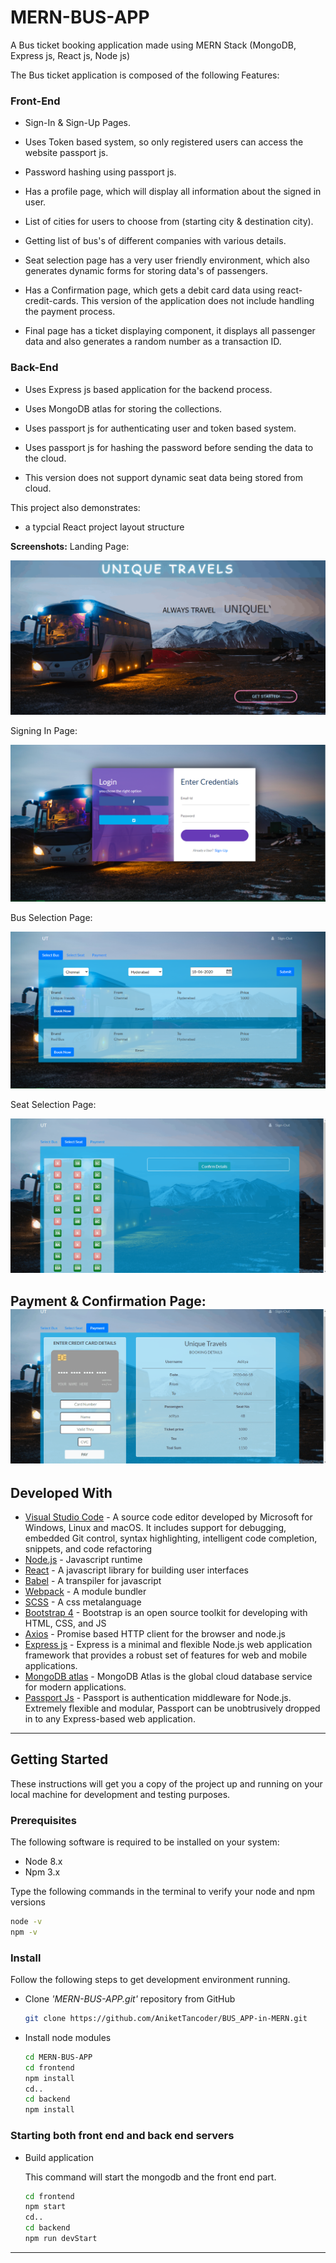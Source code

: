 # MERN-BUS-APP

A Bus ticket booking application made using MERN Stack (MongoDB, Express js, React js, Node js)

The Bus ticket application is composed of the following Features:

### Front-End

* Sign-In & Sign-Up Pages.

* Uses Token based system, so only registered users can access the website  passport js.

* Password hashing using passport js.

* Has a profile page, which will display all information about the signed in user.

* List of cities for users to choose from (starting city & destination city). 

* Getting list of bus's of different companies with various details.

* Seat selection page has a very user friendly environment, which also generates dynamic forms for storing data's of passengers.

* Has a Confirmation page, which gets a debit card data using react-credit-cards. This version of the application does not include handling the payment process. 

* Final page has a ticket displaying component, it displays all passenger data and also generates a random number as a transaction ID.

### Back-End

* Uses Express js based application for the backend process.

* Uses MongoDB atlas for storing the collections.

* Uses passport js for authenticating user and token based system.

* Uses passport js for hashing the password before sending the data to the cloud.

* This version does not support dynamic seat data being stored from cloud.


This project also demonstrates:

* a typcial React project layout structure

**Screenshots:**
Landing Page:

![](documentationResources/bus.gif)

Signing In Page:

![](documentationResources/signin.png)

Bus Selection Page:

![](documentationResources/bus-page.png)

Seat Selection Page:

![](documentationResources/seatSelection.gif)

Payment & Confirmation Page:
![](documentationResources/payment.gif)
---

## Developed With

* [Visual Studio Code](https://code.visualstudio.com/) - A source code editor developed by Microsoft for Windows, Linux and macOS. It includes support for debugging, embedded Git control, syntax highlighting, intelligent code completion, snippets, and code refactoring
* [Node.js](https://nodejs.org/en/) - Javascript runtime
* [React](https://reactjs.org/) - A javascript library for building user interfaces
* [Babel](https://babeljs.io/) - A transpiler for javascript
* [Webpack](https://webpack.js.org/) - A module bundler
* [SCSS](http://sass-lang.com/) - A css metalanguage
* [Bootstrap 4](https://getbootstrap.com/) - Bootstrap is an open source toolkit for developing with HTML, CSS, and JS
* [Axios](https://github.com/axios/axios) - Promise based HTTP client for the browser and node.js
* [Express js](http://expressjs.com/) - Express is a minimal and flexible Node.js web application framework that provides a robust set of features for web and mobile applications.
* [MongoDB atlas](https://www.mongodb.com/cloud/atlas) - MongoDB Atlas is the global cloud database service for modern applications.
* [Passport Js](http://www.passportjs.org/) - Passport is authentication middleware for Node.js. Extremely flexible and modular, Passport can be unobtrusively dropped in to any Express-based web application.
---


## Getting Started

These instructions will get you a copy of the project up and running on your local machine for development and testing purposes.

### Prerequisites

The following software is required to be installed on your system:

* Node 8.x
* Npm 3.x

Type the following commands in the terminal to verify your node and npm versions

```bash
node -v
npm -v
```

### Install

Follow the following steps to get development environment running.

* Clone _'MERN-BUS-APP.git'_ repository from GitHub

  ```bash
  git clone https://github.com/AniketTancoder/BUS_APP-in-MERN.git
  ```
   

* Install node modules

   ```bash
   cd MERN-BUS-APP
   cd frontend
   npm install
   cd..
   cd backend
   npm install
   ```


### Starting both front end and back end servers

* Build application

  This command will start the mongodb and the front end part.

  ```bash
  cd frontend
  npm start
  cd..
  cd backend
  npm run devStart
  ```


---


